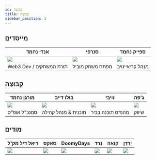```yaml
---
id: קְבוּצָה
title: קְבוּצָה
sidebar_position: 2
---
```


## מייסדים

| אנדי נחמד               | סנרפי                | ספייק נחמד               |
| ----------------------- | -------------------- | ------------------------ |
| ![](/img/NiftyAndy.png) | ![](/img/snarfy.png) | ![](/img/NiftySpike.png) |
| Web3 Dev / תורת המשחקים | מפתח משחק מוביל      | מנהל קריאייטיב           |

## קְבוּצָה

| מורגן נחמד                | בולו דייב           | זויבי               | ג'פה                |
| ------------------------- | ------------------- | ------------------- | ------------------- |
| ![](/img/NiftyMorgan.png) | ![](/img/bolo.png)  | ![](/img/zoiby.png) | ![](/img/jeppe.png) |
| סמנכ"ל אופ"ס              | תוכנית & מנהל קהילה | מהנדס תוכנה בכיר    | שיווק               |

## מודים

| ריאל דיל מק'ל          | סאקס               | DoomyDays           | נֵרד               | קואה              | יַרדֵן               |
| ---------------------- | ------------------ | ------------------- | ------------------ | ----------------- | -------------------- |
| ![](/img/realdealmc.png) | ![](/img/sacx.png) | ![](/img/doomy.png) | ![](/img/nard.png) | ![](/img/koa.png) | ![](/img/jordan.png) |
